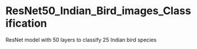 # ResNet50_Indian_Bird_images_Classification
ResNet model with 50 layers to classify 25 Indian bird species
